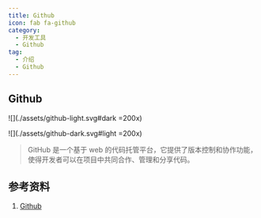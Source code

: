 ```yaml
---
title: Github
icon: fab fa-github
category:
  - 开发工具
  - Github
tag:
  - 介绍
  - Github
---
```


## Github

![](./assets/github-light.svg#dark =200x)

![](./assets/github-dark.svg#light =200x)

> GitHub 是一个基于 web 的代码托管平台，它提供了版本控制和协作功能，使得开发者可以在项目中共同合作、管理和分享代码。


## 参考资料

1. [Github](https://help.github.com/cn)
